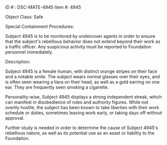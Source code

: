 ID # : DSC-MATE-4945
Item #: 4945

Object Class: Safe

Special Containment Procedures:

Subject 4945 is to be monitored by undercover agents in order to ensure that the subject's rebellious behavior does not extend beyond their work as a traffic officer. Any suspicious activity must be reported to Foundation personnel immediately.

Description:

Subject 4945 is a female human, with distinct orange stripes on their face and a notable smile. The subject wears normal glasses over their eyes, and is often seen wearing a tiara on their head, as well as a gold earring on one ear. They are frequently seen smoking a cigarette.

Personality-wise, Subject 4945 displays a strong independent streak, which can manifest in disobedience of rules and authority figures. While not overtly hostile, the subject has been known to take liberties with their work schedule or duties, sometimes leaving work early, or taking days off without approval.

Further study is needed in order to determine the cause of Subject 4945's rebellious nature, as well as its potential use as an asset or liability to the Foundation.